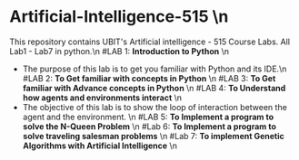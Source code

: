 # Artificial-Intelligence-515 \n
This repository contains UBIT's Artificial intelligence - 515 Course Labs. All Lab1 - Lab7 in python.\n
#LAB 1: **Introduction to Python** \n
- The purpose of this lab is to get you familiar with Python and its IDE.\n
#LAB 2: **To Get familiar with concepts in Python** \n
#LAB 3: **To Get familiar with Advance concepts in Python** \n
#LAB 4: **To Understand how agents and environments interact** \n
- The objective of this lab is to show the loop of interaction between the agent and the environment. \n
#LAB 5: **To Implement a program to solve the N-Queen Problem** \n
#Lab 6: **To Implement a program to solve traveling salesman problems** \n
#Lab 7: **To implement Genetic Algorithms with Artificial Intelligence** \n
